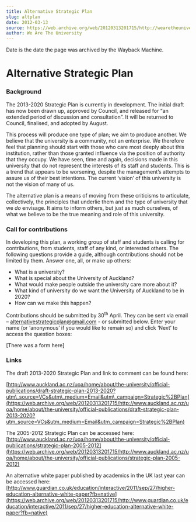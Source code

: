```yaml
---
title: Alternative Strategic Plan
slug: altplan
date: 2012-03-13
source: https://web.archive.org/web/20120313201715/http://wearetheuniversity.org.nz/altplan/
author: We Are The University
---
```


Date is the date the page was archived by the Wayback Machine.

# Alternative Strategic Plan 

### Background

The 2013-2020 Strategic Plan is currently in development. The initial draft has now been drawn up, approved by Council, and released for “an extended period of discussion and consultation”. It will be returned to Council, finalised, and adopted by August.

This process will produce one type of plan; we aim to produce another. We believe that the university is a community, not an enterprise. We therefore feel that planning should start with those who care most deeply about this institution, rather than those granted influence via the position of authority that they occupy. We have seen, time and again, decisions made in this university that do not represent the interests of its staff and students. This is a trend that appears to be worsening, despite the management’s attempts to assure us of their best intentions. The current ‘vision’ of this university is not the vision of many of us.

The alternative plan is a means of moving from these criticisms to articulate, collectively, the principles that underlie them and the type of university that we _do_ envisage. It aims to inform others, but just as much ourselves, of what we believe to be the true meaning and role of this university.

### Call for contributions

In developing this plan, a working group of staff and students is calling for contributions, from students, staff of any kind, or interested others. The following questions provide a guide, although contributions should not be limited by them. Answer one, all, or make up others:

- What is a university?
- What is special about the University of Auckland?
- What would make people outside the university care more about it?
- What kind of university do we want the University of Auckland to be in 2020?
- How can we make this happen?

Contributions should be submitted by 30<sup>th</sup> April. They can be sent via email – [alternativestrategicplan@gmail.com](https://web.archive.org/web/20120313201715/mailto:alternativestrategicplan@gmail.com) - or submitted below. Enter your name (or ‘anonymous’ if you would like to remain so) and click ‘Next’ to access the question boxes:

[There was a form here]

### Links

The draft 2013-2020 Strategic Plan and link to comment can be found here:

[http://www.auckland.ac.nz/uoa/home/about/the-university/official-publications/draft-strategic-plan-2013-2020?utm\_source=VCs&utm\_medium=Email&utm\_campaign=Strategic%2BPlan](https://web.archive.org/web/20120313201715/http://www.auckland.ac.nz/uoa/home/about/the-university/official-publications/draft-strategic-plan-2013-2020?utm_source=VCs&utm_medium=Email&utm_campaign=Strategic%2BPlan)

The 2005-2012 Strategic Plan can be accessed here:  
[http://www.auckland.ac.nz/uoa/home/about/the-university/official-publications/strategic-plan-2005-2012](https://web.archive.org/web/20120313201715/http://www.auckland.ac.nz/uoa/home/about/the-university/official-publications/strategic-plan-2005-2012)

An alternative white paper published by academics in the UK last year can be accessed here: [http://www.guardian.co.uk/education/interactive/2011/sep/27/higher-education-alternative-white-paper?fb=native](https://web.archive.org/web/20120313201715/http://www.guardian.co.uk/education/interactive/2011/sep/27/higher-education-alternative-white-paper?fb=native)